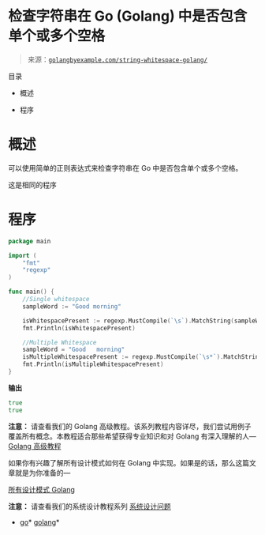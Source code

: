 <!--yml

类别：未分类

日期：2024-10-13 06:52:44

-->

# 检查字符串在 Go (Golang) 中是否包含单个或多个空格

> 来源：[`golangbyexample.com/string-whitespace-golang/`](https://golangbyexample.com/string-whitespace-golang/)

目录

+   概述

+   程序

# **概述**

可以使用简单的正则表达式来检查字符串在 Go 中是否包含单个或多个空格。

这是相同的程序

# **程序**

```go
package main

import (
	"fmt"
	"regexp"
)

func main() {
	//Single whitespace
	sampleWord := "Good morning"

	isWhitespacePresent := regexp.MustCompile(`\s`).MatchString(sampleWord)
	fmt.Println(isWhitespacePresent)

	//Multiple Whitespace
	sampleWord = "Good   morning"
	isMultipleWhitespacePresent := regexp.MustCompile(`\s*`).MatchString(sampleWord)
	fmt.Println(isMultipleWhitespacePresent)
}
```

**输出**

```go
true
true
```

**注意：** 请查看我们的 Golang 高级教程。该系列教程内容详尽，我们尝试用例子覆盖所有概念。本教程适合那些希望获得专业知识和对 Golang 有深入理解的人— [Golang 高级教程](https://golangbyexample.com/golang-comprehensive-tutorial/)

如果你有兴趣了解所有设计模式如何在 Golang 中实现。如果是的话，那么这篇文章就是为你准备的—

[所有设计模式 Golang](https://golangbyexample.com/all-design-patterns-golang/)

**注意：** 请查看我们的系统设计教程系列 [系统设计问题](https://techbyexample.com/system-design-questions/)

+   [go](https://golangbyexample.com/tag/go/)*   [golang](https://golangbyexample.com/tag/golang/)*
